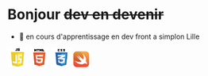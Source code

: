 # Bonjour ~~dev en devenir~~ 

- 🔭 en cours d'apprentissage en  dev front a simplon Lille 

<div>
 <img src="js.png" alt="" height="40px" width="40px">
 <img src="html.png" alt="" height="40px" width="40px">
 <img src="css.png" alt="" height="40px" width="40px">
 <img src="swift.png" alt="" height="33px" width="33px">
</div>

